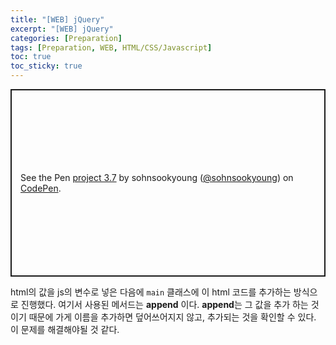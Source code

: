 ```yaml
---
title: "[WEB] jQuery"
excerpt: "[WEB] jQuery"
categories: [Preparation]
tags: [Preparation, WEB, HTML/CSS/Javascript]
toc: true
toc_sticky: true
---
```


<p class="codepen" data-height="300" data-default-tab="html,result" data-slug-hash="RwjxPEb" data-user="sohnsookyoung" style="height: 300px; box-sizing: border-box; display: flex; align-items: center; justify-content: center; border: 2px solid; margin: 1em 0; padding: 1em;">
  <span>See the Pen <a href="https://codepen.io/sohnsookyoung/pen/RwjxPEb">
  project 3.7</a> by sohnsookyoung (<a href="https://codepen.io/sohnsookyoung">@sohnsookyoung</a>)
  on <a href="https://codepen.io">CodePen</a>.</span>
</p>
<script async src="https://cpwebassets.codepen.io/assets/embed/ei.js"></script>

html의 값을 js의 변수로 넣은 다음에 `main` 클래스에 이 html 코드를 추가하는 방식으로 진행했다. 여기서 사용된 메서드는 **append** 이다. **append**는 그 값을 추가 하는 것이기 때문에 가게 이름을 추가하면 덮어쓰어지지 않고, 추가되는 것을 확인할 수 있다. 이 문제를 해결해야될 것 같다.
